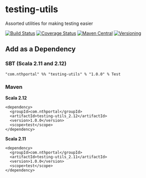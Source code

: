 # testing-utils
Assorted utilities for making testing easier

[![Build Status](https://travis-ci.org/NthPortal/testing-utils.svg?branch=master)](https://travis-ci.org/NthPortal/testing-utils)
[![Coverage Status](https://coveralls.io/repos/github/NthPortal/testing-utils/badge.svg?branch=master)](https://coveralls.io/github/NthPortal/testing-utils?branch=master)
[![Maven Central](https://img.shields.io/maven-central/v/com.nthportal/testing-utils_2.12.svg)](https://mvnrepository.com/artifact/com.nthportal/testing-utils_2.12)
[![Versioning](https://img.shields.io/badge/versioning-semver%202.0.0-blue.svg)](http://semver.org/spec/v2.0.0.html)

## Add as a Dependency

### SBT (Scala 2.11 and 2.12)
```
"com.nthportal" %% "testing-utils" % "1.0.0" % Test
```

### Maven

**Scala 2.12**

```
<dependency>
  <groupId>com.nthportal</groupId>
  <artifactId>testing-utils_2.12</artifactId>
  <version>1.0.0</version>
  <scope>test</scope>
</dependency>
```

**Scala 2.11**

```
<dependency>
  <groupId>com.nthportal</groupId>
  <artifactId>testing-utils_2.11</artifactId>
  <version>1.0.0</version>
  <scope>test</scope>
</dependency>
```
